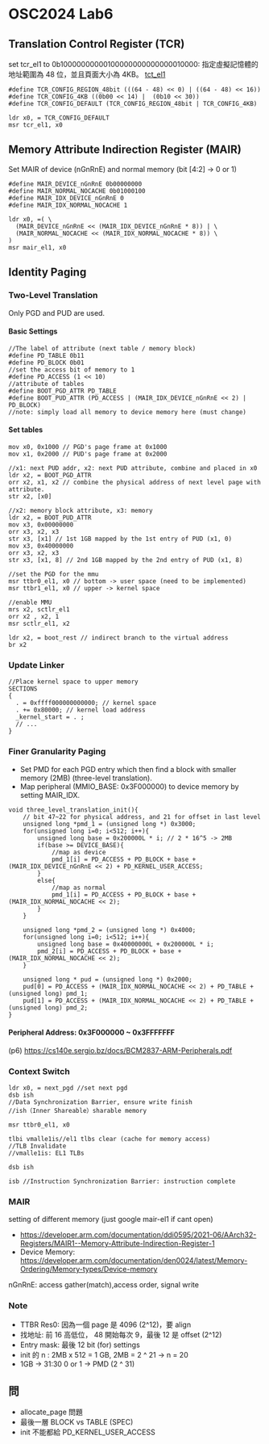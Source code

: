 # OSC2024 Lab6
## Translation Control Register (TCR)
set tcr_el1 to 0b10000000000100000000000000010000: 指定虛擬記憶體的地址範圍為 48 位，並且頁面大小為 4KB。
[tct_el1](https://developer.arm.com/documentation/ddi0595/2021-06/AArch64-Registers/TCR-EL1--Translation-Control-Register--EL1-?lang=en#fieldset_0-5_0)
```
#define TCR_CONFIG_REGION_48bit (((64 - 48) << 0) | ((64 - 48) << 16))
#define TCR_CONFIG_4KB ((0b00 << 14) |  (0b10 << 30))
#define TCR_CONFIG_DEFAULT (TCR_CONFIG_REGION_48bit | TCR_CONFIG_4KB)

ldr x0, = TCR_CONFIG_DEFAULT
msr tcr_el1, x0
```

## Memory Attribute Indirection Register (MAIR)
Set MAIR of device (nGnRnE) and normal memory (bit [4:2] -> 0 or 1)
```
#define MAIR_DEVICE_nGnRnE 0b00000000
#define MAIR_NORMAL_NOCACHE 0b01000100
#define MAIR_IDX_DEVICE_nGnRnE 0
#define MAIR_IDX_NORMAL_NOCACHE 1

ldr x0, =( \
  (MAIR_DEVICE_nGnRnE << (MAIR_IDX_DEVICE_nGnRnE * 8)) | \
  (MAIR_NORMAL_NOCACHE << (MAIR_IDX_NORMAL_NOCACHE * 8)) \
)
msr mair_el1, x0
```

## Identity Paging
### Two-Level Translation
Only PGD and PUD are used.
#### Basic Settings
```
//The label of attribute (next table / memory block)
#define PD_TABLE 0b11
#define PD_BLOCK 0b01
//set the access bit of memory to 1
#define PD_ACCESS (1 << 10)
//attribute of tables
#define BOOT_PGD_ATTR PD_TABLE
#define BOOT_PUD_ATTR (PD_ACCESS | (MAIR_IDX_DEVICE_nGnRnE << 2) | PD_BLOCK)
//note: simply load all memory to device memory here (must change)
```
#### Set tables
```
mov x0, 0x1000 // PGD's page frame at 0x1000
mov x1, 0x2000 // PUD's page frame at 0x2000

//x1: next PUD addr, x2: next PUD attribute, combine and placed in x0
ldr x2, = BOOT_PGD_ATTR
orr x2, x1, x2 // combine the physical address of next level page with attribute.
str x2, [x0]

//x2: memory block attribute, x3: memory
ldr x2, = BOOT_PUD_ATTR
mov x3, 0x00000000
orr x3, x2, x3
str x3, [x1] // 1st 1GB mapped by the 1st entry of PUD (x1, 0)
mov x3, 0x40000000
orr x3, x2, x3
str x3, [x1, 8] // 2nd 1GB mapped by the 2nd entry of PUD (x1, 8)

//set the PGD for the mmu
msr ttbr0_el1, x0 // bottom -> user space (need to be implemented)
msr ttbr1_el1, x0 // upper -> kernel space

//enable MMU
mrs x2, sctlr_el1
orr x2 , x2, 1
msr sctlr_el1, x2

ldr x2, = boot_rest // indirect branch to the virtual address
br x2
```

### Update Linker
```
//Place kernel space to upper memory
SECTIONS
{
  . = 0xffff000000000000; // kernel space
  . += 0x80000; // kernel load address
  _kernel_start = . ;
  // ...
}
```

### Finer Granularity Paging
* Set PMD for each PGD entry which then find a block with smaller memory (2MB) (three-level translation).
* Map peripheral (MMIO_BASE: 0x3F000000) to device memory by setting MAIR_IDX.
```
void three_level_translation_init(){
    // bit 47~22 for physical address, and 21 for offset in last level
    unsigned long *pmd_1 = (unsigned long *) 0x3000;
    for(unsigned long i=0; i<512; i++){
        unsigned long base = 0x200000L * i; // 2 * 16^5 -> 2MB
        if(base >= DEVICE_BASE){ 
            //map as device
            pmd_1[i] = PD_ACCESS + PD_BLOCK + base + (MAIR_IDX_DEVICE_nGnRnE << 2) + PD_KERNEL_USER_ACCESS;
        }
        else{
            //map as normal
            pmd_1[i] = PD_ACCESS + PD_BLOCK + base + (MAIR_IDX_NORMAL_NOCACHE << 2);
        }
    }

    unsigned long *pmd_2 = (unsigned long *) 0x4000;
    for(unsigned long i=0; i<512; i++){
        unsigned long base = 0x40000000L + 0x200000L * i;
        pmd_2[i] = PD_ACCESS + PD_BLOCK + base + (MAIR_IDX_NORMAL_NOCACHE << 2);
    }

    unsigned long * pud = (unsigned long *) 0x2000;
    pud[0] = PD_ACCESS + (MAIR_IDX_NORMAL_NOCACHE << 2) + PD_TABLE + (unsigned long) pmd_1;
    pud[1] = PD_ACCESS + (MAIR_IDX_NORMAL_NOCACHE << 2) + PD_TABLE + (unsigned long) pmd_2;
}
```
#### Peripheral Address: 0x3F000000 ~ 0x3FFFFFFF
(p6) https://cs140e.sergio.bz/docs/BCM2837-ARM-Peripherals.pdf

### Context Switch
```
ldr x0, = next_pgd //set next pgd
dsb ish
//Data Synchronization Barrier, ensure write finish
//ish（Inner Shareable）sharable memory

msr ttbr0_el1, x0

tlbi vmalle1is//el1 tlbs clear (cache for memory access)
//TLB Invalidate
//vmalle1is: EL1 TLBs

dsb ish

isb //Instruction Synchronization Barrier: instruction complete

```

### MAIR 
setting of different memory (just google mair-el1  if cant open)

* https://developer.arm.com/documentation/ddi0595/2021-06/AArch32-Registers/MAIR1--Memory-Attribute-Indirection-Register-1
* Device Memory: https://developer.arm.com/documentation/den0024/latest/Memory-Ordering/Memory-types/Device-memory

nGnRnE: access gather(match),access order, signal write

### Note
* TTBR Res0: 因為一個 page 是 4096 (2^12)，要 align
* 找地址: 前 16 高低位， 48 開始每次 9，最後 12 是 offset (2^12)
* Entry mask: 最後 12 bit (for) settings
* init 的 n : 2MB x 512 = 1 GB, 2MB = 2 ^ 21 -> n = 20
* 1GB -> 31:30 0 or 1 -> PMD (2 ^ 31)


## 問 
* allocate_page 問題
* 最後一層 BLOCK vs TABLE (SPEC)
* init 不能都給 PD_KERNEL_USER_ACCESS
